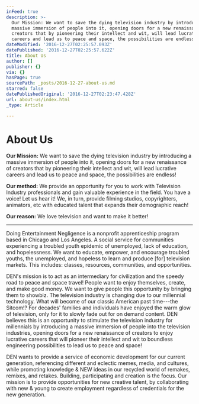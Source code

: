 ```yaml
---
inFeed: true
description: >-
  Our Mission: We want to save the dying television industry by introducing a
  massive immersion of people into it, opening doors for a new renaissance of
  creators that by pioneering their intellect and wit, will lead lucrative
  careers and lead us to peace and space, the possibilities are endless!
dateModified: '2016-12-27T02:25:57.093Z'
datePublished: '2016-12-27T02:25:57.622Z'
title: About Us
author: []
publisher: {}
via: {}
hasPage: true
sourcePath: _posts/2016-12-27-about-us.md
starred: false
datePublishedOriginal: '2016-12-27T02:23:47.428Z'
url: about-us/index.html
_type: Article

---
```

# About Us

**Our Mission:** We want to save the dying television industry by introducing a massive immersion of people into it, opening doors for a new renaissance of creators that by pioneering their intellect and wit, will lead lucrative careers and lead us to peace and space, the possibilities are endless!

**Our method:** We provide an opportunity for you to work with Television Industry professionals and gain valuable experience in the field. You have a voice! Let us hear it! We, in turn, provide filming studios, copyrighters, animators, etc with educated talent that expands their demographic reach!

**Our reason:** We love television and want to make it better!

---

Doing Entertainment Negligence is a nonprofit apprenticeship program based in Chicago and Los Angeles. A social service for communities experiencing a troubled youth epidemic of unemployed, lack of education, and hopelessness. We want to educate, empower, and encourage troubled youths, the unemployed, and hopeless to learn and produce \[for\] television markets. This includes: classes, resources, communities, and opportunities.

DEN's mission is to act as an intermediary for civilization and the speedy road to peace and space travel! People want to enjoy themselves, create, and make good money. We want to give people this opportunity by bringing them to showbiz. The television industry is changing due to our millennial technology. What will become of our classic American past time---the Sitcom!? For decades' families and individuals have enjoyed the warm glow of television, only for it to slowly fade out for on demand content. DEN believes this is an opportunity to stimulate the television industry for millennials by introducing a massive immersion of people into the television industries, opening doors for a new renaissance of creators to enjoy lucrative careers that will pioneer their intellect and wit to boundless engineering possibilities to lead us to peace and space!

DEN wants to provide a service of economic development for our current generation, referencing different and eclectic memes, media, and cultures, while promoting knowledge & NEW ideas in our recycled world of remakes, remixes, and retakes. Building, participating and creation is the focus. Our mission is to provide opportunities for new creative talent, by collaborating with new & young to create employment regardless of credentials for the new generation.